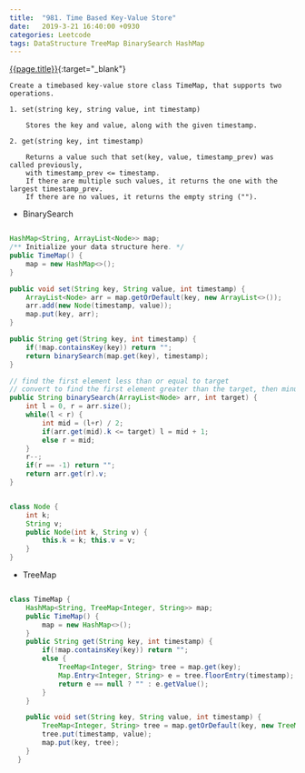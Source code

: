 ```yaml
---
title:  "981. Time Based Key-Value Store"
date:   2019-3-21 16:40:00 +0930
categories: Leetcode
tags: DataStructure TreeMap BinarySearch HashMap
---
```


[{{page.title}}](https://leetcode.com/problems/time-based-key-value-store/){:target="_blank"}

    Create a timebased key-value store class TimeMap, that supports two operations.

    1. set(string key, string value, int timestamp)

        Stores the key and value, along with the given timestamp.

    2. get(string key, int timestamp)

        Returns a value such that set(key, value, timestamp_prev) was called previously,
        with timestamp_prev <= timestamp.
        If there are multiple such values, it returns the one with the largest timestamp_prev.
        If there are no values, it returns the empty string ("").


* BinarySearch

```java

HashMap<String, ArrayList<Node>> map;
/** Initialize your data structure here. */
public TimeMap() {
    map = new HashMap<>();
}

public void set(String key, String value, int timestamp) {
    ArrayList<Node> arr = map.getOrDefault(key, new ArrayList<>());
    arr.add(new Node(timestamp, value));
    map.put(key, arr);
}

public String get(String key, int timestamp) {
    if(!map.containsKey(key)) return "";
    return binarySearch(map.get(key), timestamp);
}

// find the first element less than or equal to target
// convert to find the first element greater than the target, then minus one from the index
public String binarySearch(ArrayList<Node> arr, int target) {
    int l = 0, r = arr.size();
    while(l < r) {
        int mid = (l+r) / 2;
        if(arr.get(mid).k <= target) l = mid + 1;
        else r = mid;
    }
    r--;
    if(r == -1) return "";
    return arr.get(r).v;
}


class Node {
    int k;
    String v;
    public Node(int k, String v) {
        this.k = k; this.v = v;
    }
}
```

* TreeMap

```java

class TimeMap {
    HashMap<String, TreeMap<Integer, String>> map;
    public TimeMap() {
        map = new HashMap<>();
    }
    public String get(String key, int timestamp) {
        if(!map.containsKey(key)) return "";
        else {
            TreeMap<Integer, String> tree = map.get(key);
            Map.Entry<Integer, String> e = tree.floorEntry(timestamp);
            return e == null ? "" : e.getValue();
        }
    }

    public void set(String key, String value, int timestamp) {
        TreeMap<Integer, String> tree = map.getOrDefault(key, new TreeMap<>());
        tree.put(timestamp, value);
        map.put(key, tree);
    }
  }
```
